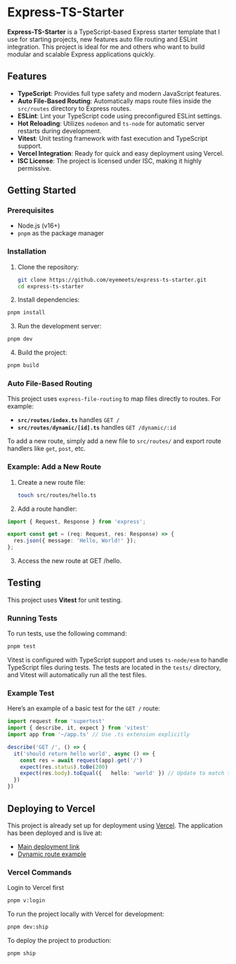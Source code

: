 # Express-TS-Starter

**Express-TS-Starter** is a TypeScript-based Express starter template that I use for starting projects, new features auto file routing and ESLint integration. This project is ideal for me and others who want to build modular and scalable Express applications quickly.

## Features
- **TypeScript**: Provides full type safety and modern JavaScript features.
- **Auto File-Based Routing**: Automatically maps route files inside the `src/routes` directory to Express routes.
- **ESLint**: Lint your TypeScript code using preconfigured ESLint settings.
- **Hot Reloading**: Utilizes `nodemon` and `ts-node` for automatic server restarts during development.
- **Vitest**: Unit testing framework with fast execution and TypeScript support.
- **Vercel Integration**: Ready for quick and easy deployment using Vercel.
- **ISC License**: The project is licensed under ISC, making it highly permissive.

## Getting Started

### Prerequisites

- Node.js (v16+)
- `pnpm` as the package manager

### Installation

1. Clone the repository:

   ```bash
   git clone https://github.com/eyemeets/express-ts-starter.git
   cd express-ts-starter
   ```

2. Install dependencies:
  ```bash
  pnpm install
  ```

3. Run the development server:
  ```bash
  pnpm dev
  ```

4. Build the project:
  ```bash
  pnpm build
  ```

### Auto File-Based Routing

This project uses `express-file-routing` to map files directly to routes. For example:

- **`src/routes/index.ts`** handles `GET /`
- **`src/routes/dynamic/[id].ts`** handles `GET /dynamic/:id`

To add a new route, simply add a new file to `src/routes/` and export route handlers like `get`, `post`, etc.

### Example: Add a New Route

1. Create a new route file:

   ```bash
   touch src/routes/hello.ts
   ````

2. Add a route handler:

  ```ts
  import { Request, Response } from 'express';

  export const get = (req: Request, res: Response) => {
    res.json({ message: 'Hello, World!' });
  };
  ```

3. Access the new route at GET /hello.

## Testing

This project uses **Vitest** for unit testing.

### Running Tests

To run tests, use the following command:

  ```bash
  pnpm test
  ```

Vitest is configured with TypeScript support and uses `ts-node/esm` to handle TypeScript files during tests. The tests are located in the `tests/` directory, and Vitest will automatically run all the test files.

### Example Test
Here’s an example of a basic test for the `GET /` route:

  ```ts
  import request from 'supertest'
  import { describe, it, expect } from 'vitest'
  import app from '~/app.ts' // Use .ts extension explicitly

  describe('GET /', () => {
    it('should return hello world', async () => {
      const res = await request(app).get('/')
      expect(res.status).toBe(200)
      expect(res.body).toEqual({   hello: 'world' }) // Update to match the actual response
    })
  })
  ```

## Deploying to Vercel

This project is already set up for deployment using [Vercel](https://vercel.com). The application has been deployed and is live at:

- [Main deployment link](https://express-ts-starter-ofgdyc0zf-daniel-hendricks-projects.vercel.app/)
- [Dynamic route example](https://express-ts-starter-ofgdyc0zf-daniel-hendricks-projects.vercel.app/dynamic/insert-any-id)

### Vercel Commands

Login to Vercel first
  ```bash
  pnpm v:login
  ```

To run the project locally with Vercel for development:

  ```bash
  pnpm dev:ship
  ```

To deploy the project to production:
```bash
pnpm ship
```
